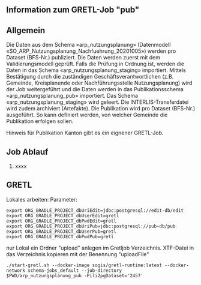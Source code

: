 ## Information zum GRETL-Job "pub"
## Allgemein
Die Daten aus dem Schema «arp_nutzungsplanung» (Datenmodell «SO_ARP_Nutzungsplanung_Nachfuehrung_20201005») werden pro Dataset (BFS-Nr.) publiziert. Die Daten werden zuerst mit dem Validierungsmodell geprüft. 
Falls die Prüfung in Ordnung ist, werden die Daten in das Schema «arp_nutzungsplanung_staging» importiert. Mittels Bestätigung durch die zuständigen Geschäftsverantwortlichen (z.B. Gemeinde, Kreisplanende oder Nachführungsstelle Nutzungsplanung) 
wird der Job weitergeführt und die Daten werden in das Publikationsschema «arp_nutzungsplanung_pub» importiert. Das Schema «arp_nutzungsplanung_staging» wird geleert. Die INTERLIS-Transferdatei wird zudem archiviert (Artefakte). 
Die Publikation wird pro Dataset (BFS-Nr.) ausgeführt. So kann definiert werden, von welcher Gemeinde die Publikation erfolgen sollen.

Hinweis für Publikation Kanton gibt es ein eignener GRETL-Job.

## Job Ablauf
1. xxxx


## GRETL
Lokales arbeiten:
Parameter:
```
export ORG_GRADLE_PROJECT_dbUriEdit=jdbc:postgresql://edit-db/edit
export ORG_GRADLE_PROJECT_dbUserEdit=gretl
export ORG_GRADLE_PROJECT_dbPwdEdit=gretl
export ORG_GRADLE_PROJECT_dbUriPub=jdbc:postgresql://pub-db/pub
export ORG_GRADLE_PROJECT_dbUserPub=gretl
export ORG_GRADLE_PROJECT_dbPwdPub=gretl
```
nur Lokal ein Ordner "upload" anlegen im Gretljob Verzeichnis. XTF-Datei in das Verzeichnis kopieren mit der Benennung "uploadFile" 
```
./start-gretl.sh --docker-image sogis/gretl-runtime:latest --docker-network schema-jobs_default --job-directory $PWD/arp_nutzungsplanung_pub -Pili2pgDataset='2457'
```